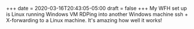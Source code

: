 +++
date = 2020-03-16T20:43:05-05:00
draft = false
+++
My WFH set up is Linux running Windows VM RDPing into another Windows machine ssh + X-forwarding to a Linux machine. It's amazing how well it works!